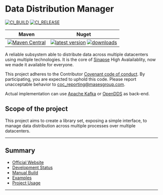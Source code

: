 # Data Distribution Manager

[![CI_BUILD](https://github.com/masesgroup/DataDistributionManager/actions/workflows/build.yaml/badge.svg)](https://github.com/masesgroup/DataDistributionManager/actions/workflows/build.yaml) [![CI_RELEASE](https://github.com/masesgroup/DataDistributionManager/actions/workflows/release.yaml/badge.svg)](https://github.com/masesgroup/DataDistributionManager/actions/workflows/release.yaml) 

|Maven | Nuget |
|---	|---	|
|[![Maven Central](https://img.shields.io/maven-central/v/com.masesgroup/datadistributionmanager.svg?label=Maven%20Central)](https://search.maven.org/search?q=g:%22com.masesgroup%22%20AND%20a:%22datadistributionmanager%22)| [![latest version](https://img.shields.io/nuget/v/MASES.DataDistributionManager)](https://www.nuget.org/packages/MASES.DataDistributionManager) [![downloads](https://img.shields.io/nuget/dt/MASES.DataDistributionManager)](https://www.nuget.org/packages/MASES.DataDistributionManager)|

A reliable subsystem able to distribute data across multiple datacenters using multiple technologies.
It is the core of [Sinapse](https://www.sinapsesystem.com) High Avalailablity, now we made it available for everyone.

This project adheres to the Contributor [Covenant code of conduct](CODE_OF_CONDUCT.md). By participating, you are expected to uphold this code. Please report unacceptable behavior to coc_reporting@masesgroup.com.

Actual implementation can use [Apache Kafka](https://kafka.apache.org/) or [OpenDDS](https://opendds.org/) as back-end.

## Scope of the project

This project aims to create a library set, exposing a simple interface, to manage data distribution across multiple processes over multiple datacenters.

---
## Summary

* [Official Website](https://masesgroup.github.io/DataDistributionManager/)
* [Development Status](src/Documentation/articles/actual_state.md)
* [Manual Build](src/Documentation/articles/manual_build.md)
* [Examples](src/Documentation/articles/examples.md)
* [Project Usage](src/Documentation/articles/usage.md)

---